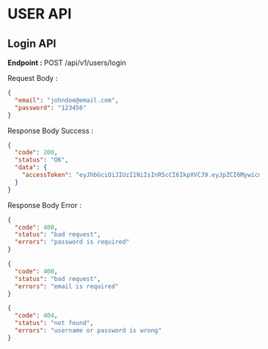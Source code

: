# USER API

## Login API

**Endpoint :** POST /api/v1/users/login

Request Body :

```json
{
  "email": "johndoe@email.com",
  "password": "123456"
}
```

Response Body Success :

```json
{
  "code": 200,
  "status": "OK",
  "data": {
    "accessToken": "eyJhbGciOiJIUzI1NiIsInR5cCI6IkpXVCJ9.eyJpZCI6Mywicm9sZUlkIjoyLCJpYXQiOjE2OTYxNjE4OTksImV4cCI6MTY5NjI0ODI5OX0.DgrbbRHaauKW7MQ5NtfcuXDqGQjGEVwohok-I7-5QrQ"
  }
}
```

Response Body Error :

```json
{
  "code": 400,
  "status": "bad request",
  "errors": "password is required"
}
```

```json
{
  "code": 400,
  "status": "bad request",
  "errors": "email is required"
}
```

```json
{
  "code": 404,
  "status": "not found",
  "errors": "username or password is wrong"
}
```